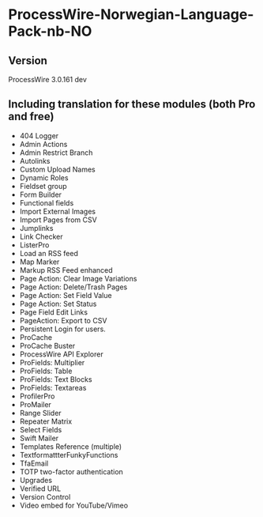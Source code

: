 # ProcessWire-Norwegian-Language-Pack-nb-NO

## Version
ProcessWire 3.0.161 dev

## Including translation for these modules (both Pro and free)
* 404 Logger
* Admin Actions
* Admin Restrict Branch
* Autolinks
* Custom Upload Names
* Dynamic Roles
* Fieldset group
* Form Builder
* Functional fields
* Import External Images
* Import Pages from CSV
* Jumplinks
* Link Checker
* ListerPro
* Load an RSS feed
* Map Marker
* Markup RSS Feed enhanced
* Page Action: Clear Image Variations
* Page Action: Delete/Trash Pages
* Page Action: Set Field Value
* Page Action: Set Status
* Page Field Edit Links
* PageAction: Export to CSV
* Persistent Login for users.
* ProCache
* ProCache Buster
* ProcessWire API Explorer
* ProFields: Multiplier
* ProFields: Table
* ProFields: Text Blocks
* ProFields: Textareas
* ProfilerPro
* ProMailer
* Range Slider
* Repeater Matrix
* Select Fields
* Swift Mailer
* Templates Reference (multiple)
* TextformattterFunkyFunctions
* TfaEmail
* TOTP two-factor authentication
* Upgrades
* Verified URL
* Version Control
* Video embed for YouTube/Vimeo
